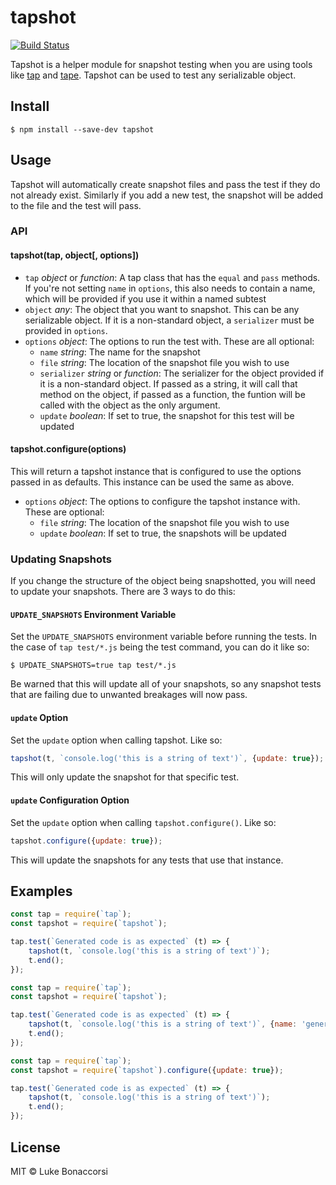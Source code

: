 # tapshot

[![Build Status](https://travis-ci.org/lukeb-uk/tapshot.svg?branch=master)](https://travis-ci.org/lukeb-uk/tapshot)

Tapshot is a helper module for snapshot testing when you are using tools like [tap](https://www.npmjs.com/package/tap) and [tape](https://www.npmjs.com/package/tape). Tapshot can be used to test any serializable object.

## Install
```
$ npm install --save-dev tapshot
```

## Usage
Tapshot will automatically create snapshot files and pass the test if they do not already exist. Similarly if you add a new test, the snapshot will be added to the file and the test will pass.

### API

#### tapshot(tap, object[, options])
- `tap` _object_ or _function_: A tap class that has the `equal` and `pass` methods. If you're not setting `name` in `options`, this also needs to contain a name, which will be provided if you use it within a named subtest
- `object` _any_: The object that you want to snapshot. This can be any serializable object. If it is a non-standard object, a `serializer` must be provided in `options`.
- `options` _object_: The options to run the test with. These are all optional:
    + `name` _string_: The name for the snapshot
    + `file` _string_: The location of the snapshot file you wish to use
    + `serializer` _string_ or _function_: The serializer for the object provided if it is a non-standard object. If passed as a string, it will call that method on the object, if passed as a function, the funtion will be called with the object as the only argument.
    + `update` _boolean_: If set to true, the snapshot for this test will be updated

#### tapshot.configure(options)
This will return a tapshot instance that is configured to use the options passed in as defaults. This instance can be used the same as above.
- `options` _object_: The options to configure the tapshot instance with. These are optional:
    + `file` _string_: The location of the snapshot file you wish to use
    + `update` _boolean_: If set to true, the snapshots will be updated

### Updating Snapshots
If you change the structure of the object being snapshotted, you will need to update your snapshots. There are 3 ways to do this:

#### `UPDATE_SNAPSHOTS` Environment Variable
Set the `UPDATE_SNAPSHOTS` environment variable before running the tests. In the case of `tap test/*.js` being the test command, you can do it like so:

```
$ UPDATE_SNAPSHOTS=true tap test/*.js
```

Be warned that this will update all of your snapshots, so any snapshot tests that are failing due to unwanted breakages will now pass.

#### `update` Option
Set the `update` option when calling tapshot. Like so:

```js
tapshot(t, `console.log('this is a string of text')`, {update: true});
```

This will only update the snapshot for that specific test.

#### `update` Configuration Option
Set the `update` option when calling `tapshot.configure()`. Like so:

```js
tapshot.configure({update: true});
```

This will update the snapshots for any tests that use that instance.

## Examples

```js
const tap = require(`tap`);
const tapshot = require(`tapshot`);

tap.test(`Generated code is as expected` (t) => {
    tapshot(t, `console.log('this is a string of text')`);
    t.end();
});
```

```js
const tap = require(`tap`);
const tapshot = require(`tapshot`);

tap.test(`Generated code is as expected` (t) => {
    tapshot(t, `console.log('this is a string of text')`, {name: 'generated-code'});
    t.end();
});
```

```js
const tap = require(`tap`);
const tapshot = require(`tapshot`).configure({update: true});

tap.test(`Generated code is as expected` (t) => {
    tapshot(t, `console.log('this is a string of text')`);
    t.end();
});
```

## License
MIT © Luke Bonaccorsi
